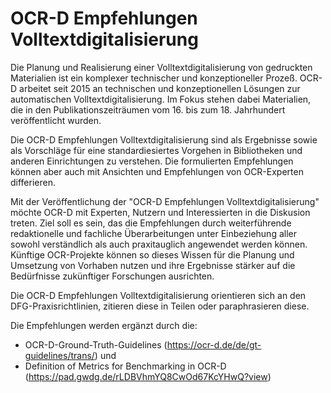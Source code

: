 # OCR-D Empfehlungen Volltextdigitalisierung

Die Planung und Realisierung einer Volltextdigitalisierung von gedruckten Materialien ist ein komplexer technischer und konzeptioneller Prozeß.
OCR-D arbeitet seit 2015 an technischen und konzeptionellen Lösungen zur automatischen Volltextdigitalisierung. Im Fokus stehen dabei Materialien, die in den Publikationszeiträumen vom 16. bis zum 18. Jahrhundert veröffentlicht wurden.

Die OCR-D Empfehlungen Volltextdigitalisierung sind als Ergebnisse sowie als Vorschläge für eine standardiesiertes Vorgehen in Bibliotheken und anderen Einrichtungen zu verstehen. Die formulierten Empfehlungen können aber auch mit Ansichten und Empfehlungen von OCR-Experten differieren. 

Mit der Veröffentlichung der "OCR-D Empfehlungen Volltextdigitalisierung" möchte OCR-D mit Experten, Nutzern und Interessierten in die Diskusion treten. 
Ziel soll es sein, das die Empfehlungen durch weiterführende redaktionelle und fachliche Überarbeitungen unter Einbeziehung aller sowohl verständlich als auch praxitauglich angewendet werden können. Künftige OCR-Projekte können so dieses Wissen für die 
Planung und Umsetzung von Vorhaben nutzen und ihre Ergebnisse stärker auf die Bedürfnisse zukünftiger 
Forschungen ausrichten.

Die OCR-D Empfehlungen Volltextdigitalisierung orientieren sich an den DFG-Praxisrichtlinien, zitieren diese in Teilen oder paraphrasieren diese.  

Die Empfehlungen werden ergänzt durch die:
* OCR-D-Ground-Truth-Guidelines (https://ocr-d.de/de/gt-guidelines/trans/) und 
* Definition of Metrics for Benchmarking in OCR-D (https://pad.gwdg.de/rLDBVhmYQ8CwOd67KcYHwQ?view) 
